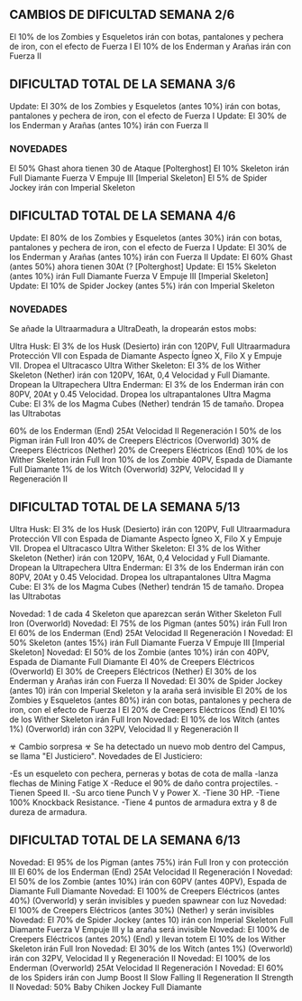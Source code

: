 ## CAMBIOS DE DIFICULTAD SEMANA 2/6

El 10% de los Zombies y Esqueletos irán con botas, pantalones y pechera de iron, con el efecto de Fuerza I
El 10% de los Enderman y Arañas irán con Fuerza II

## DIFICULTAD TOTAL DE LA SEMANA 3/6

Update: El 30% de los Zombies y Esqueletos (antes 10%) irán con botas, pantalones y pechera de iron, con el efecto de Fuerza I
Update: El 30% de los Enderman y Arañas (antes 10%) irán con Fuerza II

### NOVEDADES

El 50% Ghast ahora tienen 30 de Ataque [Polterghost]
El 10% Skeleton irán Full Diamante Fuerza V Empuje III [Imperial Skeleton]
El 5% de Spider Jockey irán con Imperial Skeleton 

## DIFICULTAD TOTAL DE LA SEMANA 4/6

Update: El 80% de los Zombies y Esqueletos (antes 30%) irán con botas, pantalones y pechera de iron, con el efecto de Fuerza I
Update: El 30% de los Enderman y Arañas (antes 10%) irán con Fuerza II
Update: El 60% Ghast (antes 50%) ahora tienen 30At (? [Polterghost]
Update: El 15% Skeleton (antes 10%) irán Full Diamante Fuerza V Empuje III [Imperial Skeleton]
Update: El 10% de Spider Jockey (antes 5%) irán con Imperial Skeleton

### NOVEDADES

Se añade la Ultraarmadura a UltraDeath, la dropearán estos mobs:

Ultra Husk: El 3% de los Husk (Desierto) irán con  120PV, Full Ultraarmadura Protección VII con Espada de Diamante Aspecto Ígneo X, Filo X y Empuje VII. Dropea el Ultracasco
Ultra Wither Skeleton: El 3% de los Wither Skeleton (Nether) irán con 120PV, 16At, 0,4 Velocidad y Full Diamante. Dropean la Ultrapechera
Ultra Enderman: El 3% de los Enderman irán con 80PV, 20At y 0.45 Velocidad. Dropea los ultrapantalones
Ultra Magma Cube: El 3% de los Magma Cubes (Nether) tendrán 15 de tamaño. Dropea las Ultrabotas

60% de los Enderman (End) 25At Velocidad II Regeneración I
50% de los Pigman irán Full Iron
40% de Creepers Eléctricos (Overworld)
30% de Creepers Eléctricos (Nether)
20% de Creepers Eléctricos (End)
10% de los Wither Skeleton irán Full Iron
10% de los Zombie 40PV, Espada de Diamante Full Diamante
1% de los Witch (Overworld) 32PV, Velocidad II y Regeneración II

## DIFICULTAD TOTAL DE LA SEMANA 5/13

Ultra Husk: El 3% de los Husk (Desierto) irán con  120PV, Full Ultraarmadura Protección VII con Espada de Diamante Aspecto Ígneo X, Filo X y Empuje VII. Dropea el Ultracasco
Ultra Wither Skeleton: El 3% de los Wither Skeleton (Nether) irán con 120PV, 16At, 0,4 Velocidad y Full Diamante. Dropean la Ultrapechera
Ultra Enderman: El 3% de los Enderman irán con 80PV, 20At y 0.45 Velocidad. Dropea los ultrapantalones
Ultra Magma Cube: El 3% de los Magma Cubes (Nether) tendrán 15 de tamaño. Dropea las Ultrabotas

Novedad: 1 de cada 4 Skeleton que aparezcan serán Wither Skeleton Full Iron (Overworld)
Novedad: El 75% de los Pigman (antes 50%) irán Full Iron
El 60% de los Enderman (End) 25At Velocidad II Regeneración I
Novedad: El 50% Skeleton (antes 15%) irán Full Diamante Fuerza V Empuje III [Imperial Skeleton]
Novedad: El 50% de los Zombie (antes 10%) irán con 40PV, Espada de Diamante Full Diamante
El 40% de Creepers Eléctricos (Overworld)
El 30% de Creepers Eléctricos (Nether)
El 30% de los Enderman y Arañas irán con Fuerza II
Novedad: El 30% de Spider Jockey (antes 10) irán con Imperial Skeleton y la araña será invisible
El 20% de los Zombies y Esqueletos (antes 80%) irán con botas, pantalones y pechera de iron, con el efecto de Fuerza I
El 20% de Creepers Eléctricos (End)
El 10% de los Wither Skeleton irán Full Iron
Novedad: El 10% de los Witch (antes 1%) (Overworld) irán con 32PV, Velocidad II y Regeneración II

☣ Cambio sorpresa ☣
Se ha detectado un nuevo mob dentro del Campus, se llama "El Justiciero".
Novedades de El Justiciero:

-Es un esqueleto con pechera, perneras y botas de cota de malla
-lanza flechas de Mining Fatige X
-Reduce el 90% de daño contra projectiles.
-Tienen Speed II.
-Su arco tiene Punch V y Power X.
-Tiene 30 HP.
-Tiene 100% Knockback Resistance.
-Tiene 4 puntos de armadura extra y 8 de dureza de armadura. 

## DIFICULTAD TOTAL DE LA SEMANA 6/13
Novedad: El 95% de los Pigman (antes 75%) irán Full Iron y con protección III
El 60% de los Enderman (End) 25At Velocidad II Regeneración I
Novedad: El 50% de los Zombie (antes 10%) irán con 60PV (antes 40PV), Espada de Diamante Full Diamante
Novedad: El 100% de Creepers Eléctricos (antes 40%) (Overworld) y serán invisibles y pueden spawnear con luz
Novedad: El 100% de Creepers Eléctricos (antes 30%) (Nether) y serán invisibles
Novedad: El 70% de Spider Jockey (antes 10) irán con Imperial Skeleton Full Diamante Fuerza V Empuje III y la araña será invisible
Novedad: El 100% de Creepers Eléctricos (antes 20%) (End) y llevan totem
El 10% de los Wither Skeleton irán Full Iron
Novedad: El 30% de los Witch (antes 1%) (Overworld) irán con 32PV, Velocidad II y Regeneración II
Novedad: El 100% de los Enderman (Overworld) 25At Velocidad II Regeneración I
Novedad: El 60% de los Spiders irán con Jump Boost II Slow Falling II Regeneration II Strength II
Novedad: 50% Baby Chiken Jockey Full Diamante
